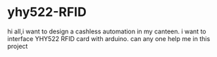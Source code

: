 # yhy522-RFID
hi all,i want to  design a cashless automation in my canteen. i want to interface YHY522 RFID card with arduino. can any one help me in this project
